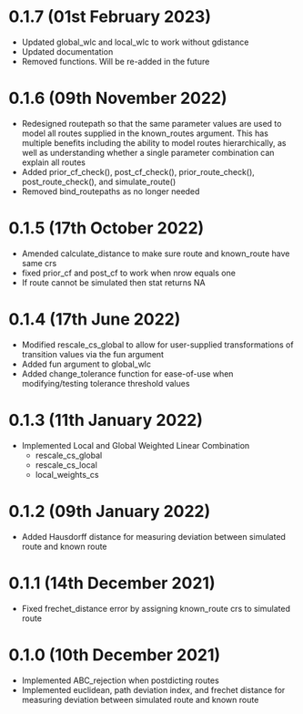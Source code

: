 # 0.1.7 (01st February 2023)
* Updated global_wlc and local_wlc to work without gdistance
* Updated documentation
* Removed functions. Will be re-added in the future

# 0.1.6 (09th November 2022)
* Redesigned routepath so that the same parameter values are used to model all routes supplied in the known_routes argument. This has multiple benefits including the ability to model routes hierarchically, as well as understanding whether a single parameter combination can explain all routes
* Added prior_cf_check(), post_cf_check(), prior_route_check(), post_route_check(), and simulate_route()
* Removed bind_routepaths as no longer needed

# 0.1.5 (17th October 2022)
* Amended calculate_distance to make sure route and known_route have same crs
* fixed prior_cf and post_cf to work when nrow equals one
* If route cannot be simulated then stat returns NA

# 0.1.4 (17th June 2022)
* Modified rescale_cs_global to allow for user-supplied transformations of transition values via the fun argument
* Added fun argument to  global_wlc
* Added change_tolerance function for ease-of-use when modifying/testing tolerance threshold values

# 0.1.3 (11th January 2022)
* Implemented Local and Global Weighted Linear Combination
  - rescale_cs_global
  - rescale_cs_local
  - local_weights_cs

# 0.1.2 (09th January 2022)
* Added Hausdorff distance for measuring deviation between simulated route and known route 

# 0.1.1 (14th December 2021)
* Fixed frechet_distance error by assigning known_route crs to simulated route

# 0.1.0 (10th December 2021)
* Implemented ABC_rejection when postdicting routes
* Implemented euclidean, path deviation index, and frechet distance for measuring deviation between simulated route and known route
